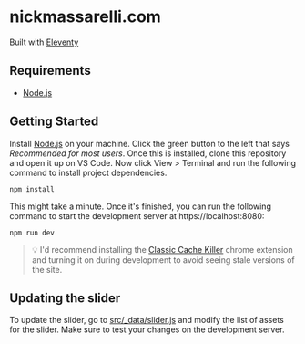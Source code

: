 # nickmassarelli.com

Built with [Eleventy](https://www.11ty.dev/)

## Requirements

- [Node.js](https://nodejs.org/en/)

## Getting Started

Install [Node.js](https://nodejs.org/en/) on your machine. Click the green button to the left that says _Recommended for most users_. Once this is installed, clone this repository and open it up on VS Code. Now click View > Terminal and run the following command to install project dependencies.

```
npm install
```

This might take a minute. Once it's finished, you can run the following command to start the development server at https://localhost:8080:

```
npm run dev
```

> 💡 I'd recommend installing the [Classic Cache Killer](https://chrome.google.com/webstore/detail/classic-cache-killer/kkmknnnjliniefekpicbaaobdnjjikfp?hl=en) chrome extension and turning it on during development to avoid seeing stale versions of the site.

## Updating the slider

To update the slider, go to [src/\_data/slider.js](src/_data/slider.js) and modify the list of assets for the slider. Make sure to test your changes on the development server.
